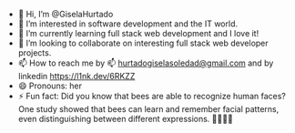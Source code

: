 - 👋 Hi, I’m @GiselaHurtado
- 👀 I’m interested in software development and the IT world.
- 🌱 I’m currently learning full stack web development and I love it!
- 💞️ I’m looking to collaborate on interesting full stack web developer projects.
- 📫 How to reach me by 📫 hurtadogiselasoledad@gmail.com and by linkedin https://l1nk.dev/6RKZZ
- 😄 Pronouns: her
- ⚡ Fun fact: Did you know that bees are able to recognize human faces? One study showed that bees can learn and remember facial patterns, even distinguishing between different 
expressions. 🐝👀💥🤯

<!---
GiselaHurtado/GiselaHurtado is a ✨ special ✨ repository because its `README.md` (this file) appears on your GitHub profile.
You can click the Preview link to take a look at your changes.
--->
